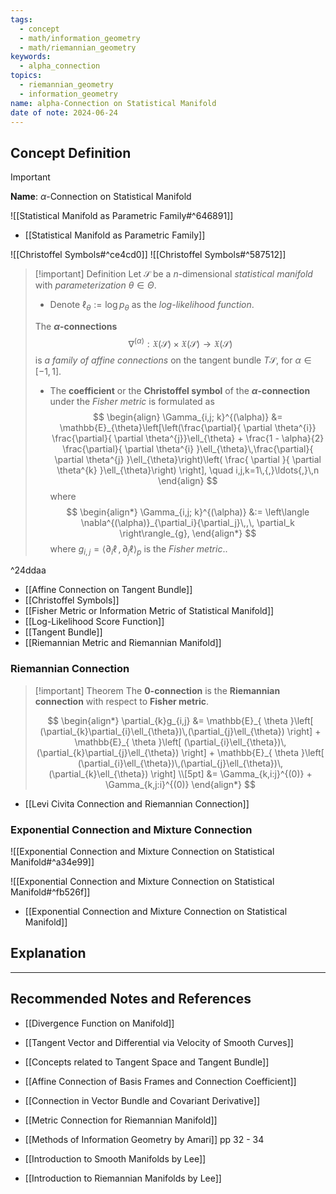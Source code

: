 ```yaml
---
tags:
  - concept
  - math/information_geometry
  - math/riemannian_geometry
keywords:
  - alpha_connection
topics:
  - riemannian_geometry
  - information_geometry
name: alpha-Connection on Statistical Manifold
date of note: 2024-06-24
---
```


## Concept Definition

>[!important]
>**Name**: $\alpha$-Connection on Statistical Manifold

![[Statistical Manifold as Parametric Family#^646891]]

- [[Statistical Manifold as Parametric Family]]

![[Christoffel Symbols#^ce4cd0]]
![[Christoffel Symbols#^587512]]

>[!important] Definition
>Let $\mathcal{S}$ be a $n$-dimensional *statistical manifold* with *parameterization* $\theta\in \Theta$. 
>- Denote $\ell_{\theta} := \log p_{\theta}$ as the *log-likelihood function*.
>
>The **$\alpha$-connections** $$\nabla^{(\alpha)}: \mathfrak{X}(\mathcal{S}) \times \mathfrak{X}(\mathcal{S}) \rightarrow \mathfrak{X}(\mathcal{S})$$ is *a family of affine connections* on the tangent bundle $T\mathcal{S}$, for $\alpha \in [-1, 1].$
>
>- The **coefficient** or the **Christoffel symbol** of the **$\alpha$-connection** under the *Fisher metric* is formulated as
>$$
> \begin{align}
> \Gamma_{i,j; k}^{(\alpha)} &= \mathbb{E}_{\theta}\left[\left(\frac{\partial}{ \partial \theta^{i}} \frac{\partial}{ \partial \theta^{j}}\ell_{\theta} + \frac{1 - \alpha}{2}  \frac{\partial}{ \partial \theta^{i} }\ell_{\theta}\,\frac{\partial}{ \partial \theta^{j} }\ell_{\theta}\right)\left( \frac{ \partial  }{ \partial \theta^{k} }\ell_{\theta}\right) \right], \quad i,j,k=1\,{,}\ldots{,}\,n
> \end{align}
>$$ 
> where
> $$
> \begin{align*}
> \Gamma_{i,j; k}^{(\alpha)} &:= \left\langle \nabla^{(\alpha)}_{\partial_i}{\partial_j}\,,\, \partial_k \right\rangle_{g},
> \end{align*}
>$$ 
> where $g_{i,j} = \left\langle \partial_{i} \ell \,,\, \partial_{j} \ell \right\rangle_p$ is the *Fisher metric*..

^24ddaa

- [[Affine Connection on Tangent Bundle]]
- [[Christoffel Symbols]]
- [[Fisher Metric or Information Metric of Statistical Manifold]]
- [[Log-Likelihood Score Function]]
- [[Tangent Bundle]]
- [[Riemannian Metric and Riemannian Manifold]]

### Riemannian Connection

>[!important] Theorem
>The **$0$-connection** is the **Riemannian connection** with respect to **Fisher metric**.
>
>$$
>\begin{align*}
>\partial_{k}g_{i,j} &= \mathbb{E}_{ \theta }\left[  (\partial_{k}\partial_{i}\ell_{\theta})\,(\partial_{j}\ell_{\theta}) \right] + \mathbb{E}_{ \theta }\left[  (\partial_{i}\ell_{\theta})\,(\partial_{k}\partial_{j}\ell_{\theta}) \right] + \mathbb{E}_{ \theta }\left[  (\partial_{i}\ell_{\theta})\,(\partial_{j}\ell_{\theta})\,(\partial_{k}\ell_{\theta}) \right] \\[5pt]
>&= \Gamma_{k,i:j}^{(0)} + \Gamma_{k,j:i}^{(0)}
>\end{align*}
>$$

- [[Levi Civita Connection and Riemannian Connection]]

### Exponential Connection and Mixture Connection

![[Exponential Connection and Mixture Connection on Statistical Manifold#^a34e99]]

![[Exponential Connection and Mixture Connection on Statistical Manifold#^fb526f]]

- [[Exponential Connection and Mixture Connection on Statistical Manifold]]


## Explanation





-----------
##  Recommended Notes and References


- [[Divergence Function on Manifold]]

- [[Tangent Vector and Differential via Velocity of Smooth Curves]]
- [[Concepts related to Tangent Space and Tangent Bundle]]

- [[Affine Connection of Basis Frames and Connection Coefficient]]
- [[Connection in Vector Bundle and Covariant Derivative]]

- [[Metric Connection for Riemannian Manifold]]



- [[Methods of Information Geometry by Amari]] pp 32 - 34
- [[Introduction to Smooth Manifolds by Lee]]
- [[Introduction to Riemannian Manifolds by Lee]]

